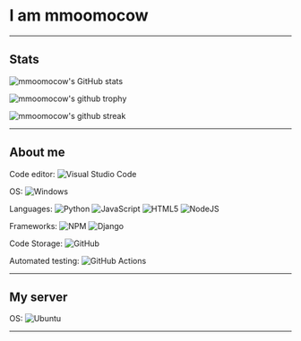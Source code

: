 # I am mmoomocow

<!--
[![wakatime](https://wakatime.com/badge/user/9c8e9ebc-4c07-49e2-bd63-e148dfed7e7a.svg)](https://wakatime.com/@9c8e9ebc-4c07-49e2-bd63-e148dfed7e7a)

[![forthebadge](https://forthebadge.com/images/badges/uses-git.svg)](https://forthebadge.com)
[![forthebadge](https://forthebadge.com/images/badges/powered-by-black-magic.svg)](https://forthebadge.com)
[![forthebadge](https://forthebadge.com/images/badges/contains-tasty-spaghetti-code.svg)](https://forthebadge.com)
[![forthebadge](https://forthebadge.com/images/badges/ctrl-c-ctrl-v.svg)](https://forthebadge.com)
[![forthebadge](https://forthebadge.com/images/badges/designed-in-etch-a-sketch.svg)](https://forthebadge.com)
[![forthebadge](https://forthebadge.com/images/badges/0-percent-optimized.svg)](https://forthebadge.com)
-->
--- 
## Stats

![mmoomocow's GitHub stats](https://github-readme-stats.vercel.app/api?username=mmoomocow&count_private=true&show_icons=true&theme=radical)

![mmoomocow's github trophy](https://github-profile-trophy.vercel.app/?username=mmoomocow&row=1&theme=radical&no-bg=true)

![mmoomocow's github streak](https://github-readme-streak-stats.herokuapp.com/?user=mmoomocow&theme=blue-green)

---

## About me

Code editor: ![Visual Studio Code](https://img.shields.io/badge/Visual%20Studio%20Code-0078d7.svg?style=flat&logo=visual-studio-code&logoColor=white) 

OS: ![Windows](https://img.shields.io/badge/Windows-0078D6?style=flat&logo=windows&logoColor=white)

Languages:
![Python](https://img.shields.io/badge/python-3670A0?style=flat&logo=python&logoColor=ffdd54)
![JavaScript](https://img.shields.io/badge/javascript-%23323330.svg?style=flat&logo=javascript&logoColor=%23F7DF1E)
![HTML5](https://img.shields.io/badge/html5-%23E34F26.svg?style=flat&logo=html5&logoColor=white)
![NodeJS](https://img.shields.io/badge/node.js-6DA55F?style=flat&logo=node.js&logoColor=white)

Frameworks:
![NPM](https://img.shields.io/badge/NPM-%23000000.svg?style=flat&logo=npm&logoColor=white)
![Django](https://img.shields.io/badge/django-%23092E20.svg?style=flat&logo=django&logoColor=white)

Code Storage: ![GitHub](https://img.shields.io/badge/github-%23121011.svg?style=flat&logo=github&logoColor=white)

Automated testing: ![GitHub Actions](https://img.shields.io/badge/githubactions-%232671E5.svg?style=flat&logo=githubactions&logoColor=white)

---
## My server

OS: ![Ubuntu](https://img.shields.io/badge/Ubuntu-E95420?style=flat&logo=ubuntu&logoColor=white)

---
